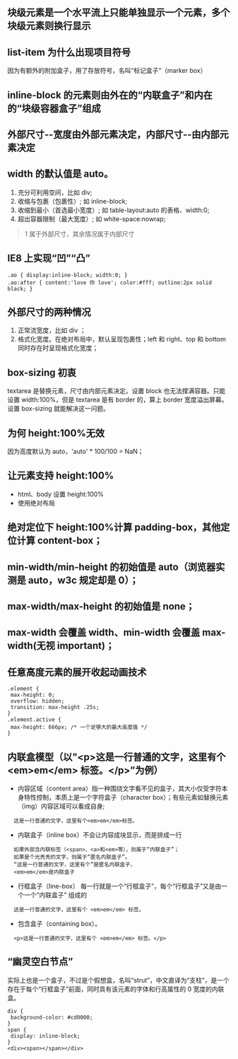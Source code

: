 ## 块级元素是一个水平流上只能单独显示一个元素，多个块级元素则换行显示

## list-item 为什么出现项目符号

因为有额外的附加盒子，用了存放符号，名叫“标记盒子”（marker box）

## inline-block 的元素则由外在的“内联盒子”和内在的“块级容器盒子”组成

## 外部尺寸--宽度由外部元素决定，内部尺寸--由内部元素决定

## width 的默认值是 auto。

1. 充分可利用空间，比如 div;
2. 收缩与包裹（包裹性）; 如 inline-block;
3. 收缩到最小（首选最小宽度）; 如 table-layout:auto 的表格、width:0;
4. 超出容器限制（最大宽度）; 如 white-space:nowrap;

> 1 属于外部尺寸，其余情况属于内部尺寸

## IE8 上实现“凹”“凸”

```
.ao { display:inline-block; width:0; }
.ao:after { content:'love 你 love'; color:#fff; outline:2px solid black; }
```

## 外部尺寸的两种情况

1. 正常流宽度，比如 div ；
2. 格式化宽度。在绝对布局中，默认呈现包裹性；left 和 right、top 和 bottom 同时存在时呈现格式化宽度；

## box-sizing 初衷

textarea 是替换元素，尺寸由内部元素决定。设置 block 也无法撑满容器。只能设置 width:100%，但是 textarea 是有 border 的，算上 border 宽度溢出屏幕。设置 box-sizing 就能解决这一问题。

## 为何 height:100%无效

因为高度默认为 auto，'auto' \* 100/100 = NaN；

## 让元素支持 height:100%

- html、body 设置 height:100%
- 使用绝对布局

## 绝对定位下 height:100%计算 padding-box，其他定位计算 content-box；

## min-width/min-height 的初始值是 auto（浏览器实测是 auto，w3c 规定却是 0）；

## max-width/max-height 的初始值是 none；

## max-width 会覆盖 width、min-width 会覆盖 max-width(无视 important)；

## 任意高度元素的展开收起动画技术

```
.element {
 max-height: 0;
 overflow: hidden;
 transition: max-height .25s;
}
.element.active {
 max-height: 666px; /* 一个足够大的最大高度值 */
}
```

## 内联盒模型（以"\<p>这是一行普通的文字，这里有个 \<em>em\</em> 标签。\</p>”为例）

- 内容区域（content area）指一种围绕文字看不见的盒子，其大小仅受字符本身特性控制，本质上是一个字符盒子（character box）；有些元素如替换元素（img）内容区域可以看成自身;

```
  这是一行普通的文字，这里有个<em>em</em>标签。
```

- 内联盒子（inline box）不会让内容成块显示，而是排成一行

```
  如果外部含内联标签（<span>、<a>和<em>等），则属于“内联盒子”；
  如果是个光秃秃的文字，则属于“匿名内联盒子”。
  “这是一行普通的文字，这里有个”是匿名内联盒子，
  <em>em</em>是内联盒子
```

- 行框盒子（line-box） 每一行就是一个“行框盒子”，每个“行框盒子”又是由一个一个“内联盒子” 组成的

```
  这是一行普通的文字，这里有个 <em>em</em> 标签。
```

- 包含盒子（containing box）。

```
  <p>这是一行普通的文字，这里有个 <em>em</em> 标签。</p>
```

## “幽灵空白节点”

实际上也是一个盒子，不过是个假想盒，名叫“strut”，中文直译为“支柱”，是一个存在于每个“行框盒子”前面，同时具有该元素的字体和行高属性的 0 宽度的内联盒。

```
div {
 background-color: #cd0000;
}
span {
 display: inline-block;
}
<div><span></span></div>
```
